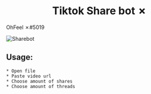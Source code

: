 <h1 align="center">Tiktok Share bot ✗</h1>

OhFeel ✗#5019

![Sharebot](https://i.imgur.com/1CsdRMJ.png)
##  Usage:
```
* Open file
* Paste video url
* Choose amount of shares
* Choose amount of threads
```
